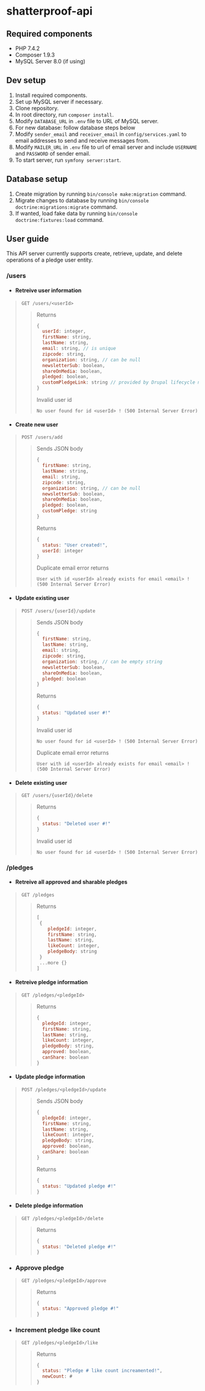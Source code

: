 # shatterproof-api

## Required components
* PHP 7.4.2
* Composer 1.9.3
* MySQL Server 8.0 (if using)

## Dev setup
1. Install required components.
2. Set up MySQL server if necessary.
3. Clone repository.
4. In root directory, run `composer install`.
5. Modify `DATABASE_URL` in `.env` file to URL of MySQL server.
6. For new database: follow database steps below
7. Modify `sender_email` and `receiver_email` in `config/services.yaml` to email addresses to send and receive messages from.
8. Modify `MAILER_URL` in `.env` file to url of email server and include `USERNAME` and `PASSWORD` of sender email.
9. To start server, run `symfony server:start`.

## Database setup
1. Create migration by running `bin/console make:migration` command.
2. Migrate changes to database by running `bin/console doctrine:migrations:migrate` command.
3. If wanted, load fake data by running `bin/console doctrine:fixtures:load` command.

## User guide
This API server currently supports create, retrieve, update, and delete operations of a pledge user entity.

### /users

* #### Retreive user information
> `GET /users/<userId>`
>> Returns
>>```javascript
>>{
>>   userId: integer,
>>   firstName: string,
>>   lastName: string,
>>   email: string, // is unique
>>   zipcode: string,
>>   organization: string, // can be null
>>   newsletterSub: boolean,
>>   shareOnMedia: boolean,
>>   pledged: boolean,
>>   customPledgeLink: string // provided by Drupal lifecycle management of Custom Pledge
>>}
>>```
>> Invalid user id
>>```
>> No user found for id <userId> ! (500 Internal Server Error)
>>```

* #### Create new user
> `POST /users/add`
>> Sends JSON body
>>```javascript
>>{
>>   firstName: string,
>>   lastName: string,
>>   email: string,
>>   zipcode: string,
>>   organization: string, // can be null
>>   newsletterSub: boolean,
>>   shareOnMedia: boolean,
>>   pledged: boolean,
>>   customPledge: string
>>}
>>```
>> Returns
>>```javascript
>>{
>>   status: "User created!",
>>   userId: integer
>>}
>>```
>> Duplicate email error returns
>>```
>> User with id <userId> already exists for email <email> ! (500 Internal Server Error)
>>```

* #### Update existing user
> `POST /users/{userId}/update`
>> Sends JSON body
>>```javascript
>>{
>>   firstName: string,
>>   lastName: string,
>>   email: string,
>>   zipcode: string,
>>   organization: string, // can be empty string
>>   newsletterSub: boolean,
>>   shareOnMedia: boolean,
>>   pledged: boolean
>>}
>>```
>> Returns
>>```javascript
>>{
>>   status: "Updated user #!"
>>}
>>```
>> Invalid user id
>>```
>> No user found for id <userId> ! (500 Internal Server Error)
>>```
>> Duplicate email error returns
>>```
>> User with id <userId> already exists for email <email> ! (500 Internal Server Error)
>>```

* #### Delete existing user
> `GET /users/{userId}/delete`
>> Returns
>>```javascript
>>{
>>   status: "Deleted user #!"
>>}
>>```
>> Invalid user id
>>```
>> No user found for id <userId> ! (500 Internal Server Error)
>>```

### /pledges
* #### Retreive all approved and sharable pledges
> `GET /pledges`
>> Returns
>>```javascript
>>[
>>  {
>>     pledgeId: integer,
>>     firstName: string,
>>     lastName: string,
>>     likeCount: integer,
>>     pledgeBody: string
>>  }
>>  ...more {}
>>]
>>```

* #### Retreive pledge information
> `GET /pledges/<pledgeId>`
>> Returns
>>```javascript
>>{
>>   pledgeId: integer,
>>   firstName: string,
>>   lastName: string,
>>   likeCount: integer,
>>   pledgeBody: string,
>>   approved: boolean,
>>   canShare: boolean
>>}
>>```

* #### Update pledge information
> `POST /pledges/<pledgeId>/update`
>> Sends JSON body
>>```javascript
>>{
>>   pledgeId: integer,
>>   firstName: string,
>>   lastName: string,
>>   likeCount: integer,
>>   pledgeBody: string,
>>   approved: boolean,
>>   canShare: boolean
>>}
>>```
>> Returns
>>```javascript
>>{
>>   status: "Updated pledge #!"
>>}
>>```

* #### Delete pledge information
> `GET /pledges/<pledgeId>/delete`
>> Returns
>>```javascript
>>{
>>   status: "Deleted pledge #!"
>>}
>>```

* ### Approve pledge
> `GET /pledges/<pledgeId>/approve`
>> Returns
>>```javascript
>>{
>>   status: "Approved pledge #!"
>>}
>>```

* ### Increment pledge like count
> `GET /pledges/<pledgeId>/like`
>> Returns
>>```javascript
>>{
>>   status: "Pledge # like count increamented!",
>>   newCount: #
>>}
>>```
